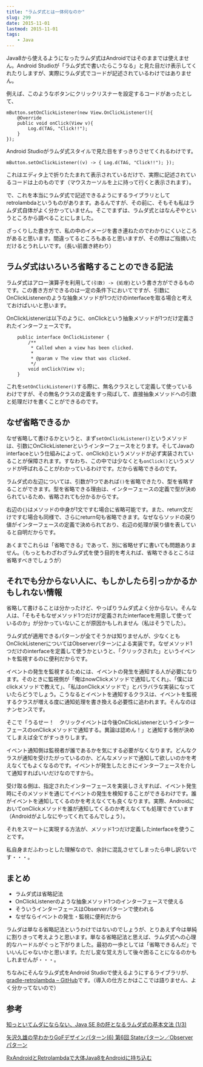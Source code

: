 ```yaml
---
title: "ラムダ式とは一体何なのか"
slug: 299
date: 2015-11-01
lastmod: 2015-11-01
tags:
    - Java
---
```


Java8から使えるようになったラムダ式はAndroidではそのままでは使えません。Android Studioが「ラムダ式で書いたらこうなる」と見た目だけ表示してくれたりしますが、実際にラムダ式でコードが記述されているわけではありません。

例えば、このようなボタンにクリックリスナーを設定するコードがあったとして、


```
mButton.setOnClickListener(new View.OnClickListener(){
    @Override
    public void onClick(View v){
        Log.d(TAG, "Click!!");
    }
});
```

Android Studioがラムダ式スタイルで見た目をすっきりさせてくれるわけです。


```
mButton.setOnClickListener((v) -> { Log.d(TAG, "Click!!"); });
```

これはエディタ上で折りたたまれて表示されているだけで、実際に記述されているコードは上のものです（マウスカーソルを上に持って行くと表示されます）。

で、これを本当にラムダ式で記述できるようにするライブラリとしてretrolambdaというものがあります。あるんですが、その前に、そもそも私はラムダ式自体がよく分かっていません。そこでまずは、ラムダ式とはなんぞやというところから調べることにしました。

ざっくりした書き方で、私の中のイメージを書き連ねたのでわかりにくいところがあると思います。間違ってるところもあると思いますが、その際はご指摘いただけるとうれしいです。（長い前置き終わり）


## ラムダ式はいろいろ省略することのできる記法


ラムダ式はアロー演算子を利用して`(引数) -> {処理}`という書き方ができるものです。この書き方ができるのは一定の条件下においてですが、引数にOnClickListenerのような抽象メソッドが1つだけのinterfaceを取る場合と考えておけばいいと思います。

OnClickListenerは以下のように、onClickという抽象メソッドが1つだけ定義されたインターフェースです。


```
    public interface OnClickListener {
        /**
         * Called when a view has been clicked.
         *
         * @param v The view that was clicked.
         */
        void onClick(View v);
    }
```

これを`setOnClickListener()`する際に、無名クラスとして定義して使っているわけですが、その無名クラスの定義をすっ飛ばして、直接抽象メソッドへの引数と処理だけを書くことができるのです。


## なぜ省略できるか


なぜ省略して書けるかというと、まず`setOnClickListener()`というメソッドは、引数にOnClickListenerというインターフェースをとります。そしてJavaのinterfaceという仕組みによって、onClick()というメソッドが必ず実装されていることが保障されます。すなわち、この中では少なくとも`onClick()`というメソッドが呼ばれることがわかっているわけです。だから省略できるのです。

ラムダ式の左辺については、引数が1つであれば`()`を省略できたり、型を省略することができます。型を省略できる理由は、インターフェースの定義で型が決められているため、省略されても分かるからです。

右辺の`{}`はメソッドの中身が1文ですむ場合に省略可能です。また、return文だけですむ場合も同様で、さらにreturn句も省略できます。なぜならソッドの戻り値がインターフェースの定義で決められており、右辺の処理が戻り値を表していると自明だからです。

あくまでこれらは「省略できる」であって、別に省略せずに書いても問題ありません。（もっともわざわざラムダ式を使う目的を考えれば、省略できるところは省略すべきでしょうが）


## それでも分からない人に、もしかしたら引っかかるかもしれない情報


省略して書けることは分かったけど、やっぱりラムダ式よく分からない。そんな人は、「そもそもなぜメソッド1つだけが定義されたinterfaceを用意して使っているのか」が分かっていないことが原因かもしれません（私はそうでした）。

ラムダ式が適用できるパターンが全てそうかは知りませんが、少なくともOnClickListenerについてはObserverパターンによる実装です。なぜメソッド1つだけのinterfaceを定義して使うかというと、「クリックされた」というイベントを監視するのに便利だからです。

イベントの発生を監視するためには、イベントの発生を通知する人が必要になります。そのときに監視側が「俺はnowClickメソッドで通知してくれ」、「僕にはclickメソッドで教えて」、「私はonClickメソッドで」とバラバラな実装になっていたらどうでしょう。こうなるとイベントを通知するクラスは、イベントを監視するクラスが増える度に通知処理を書き換える必要性に追われます。そんなのはナンセンスです。

そこで「うるせー！　クリックイベントは今後OnClickListenerというインターフェースのonClickメソッドで通知する。異論は認めん！」と通知する側が決めてしまえば全てがすっきりします。

イベント通知側は監視者が誰であるかを気にする必要がなくなります。どんなクラスが通知を受けたがっているのか、どんなメソッドで通知して欲しいのかを考えなくてもよくなるのです。イベントが発生したときにインターフェースを介して通知すればいいだけなのですから。

受け取る側は、指定されたインターフェースを実装しさえすれば、イベント発生時にそのメソッドを通じてイベントの発生を検知することができるわけです。誰がイベントを通知してくるのかを考えなくても良くなります。実際、AndroidにおいてonClickメソッドを誰が通知してくるのか考えなくても処理できています（Androidがよしなにやってくれてるんでしょう）。

それをスマートに実現する方法が、メソッド1つだけ定義したinterfaceを使うことです。

私自身まだふわっとした理解なので、余計に混乱させてしまったら申し訳ないです・・・。


## まとめ


<ul>
<li>ラムダ式は省略記法</li>
<li>OnClickListenerのような抽象メソッド1つのインターフェースで使える</li>
<li>そういうインターフェースはObserverパターンで使われる</li>
<li>なぜならイベントの発生・監視に便利だから</li>
</ul>

ラムダは単なる省略記法というわけではないのでしょうが、とりあえず今は単純に割りきって考えようと思います。単なる省略記法と思えば、ラムダ式への心理的なハードルがぐっと下がりました。最初の一歩としては「省略できるんだ」でいいんじゃないかと思います。ただし変な覚え方して後々困ることになるのかもしれませんが・・・。

ちなみにそんなラムダ式をAndroid Studioで使えるようにするライブラリが、<a href="https://github.com/evant/gradle-retrolambda">gradle-retrolambda &#8211; GitHub</a>です。（導入の仕方とかはここでは語りません、よく分かってないので）


## 参考


<a href="http://www.atmarkit.co.jp/ait/articles/1403/17/news105.html">知っといてムダにならない、Java SE 8の肝となるラムダ式の基本文法 (1/3)</a>

<a href="http://itpro.nikkeibp.co.jp/article/COLUMN/20051227/226807/">矢沢久雄の早わかりGoFデザインパターン(6) 第6回 Stateパターン／Observerパターン</a>

<a href="http://sys1yagi.hatenablog.com/entry/2015/01/02/101350">RxAndroidとRetrolambdaで大体Java8をAndroidに持ち込む</a>


  